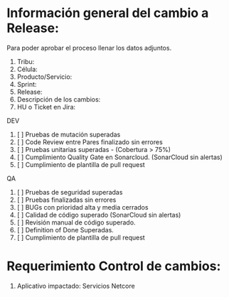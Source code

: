  # Información general del cambio a Release:


Para poder aprobar el proceso llenar los datos adjuntos.

1. Tribu: 
2. Célula:  
3. Producto/Servicio: 
4. Sprint:  
5. Release: 
6. Descripción de los cambios: 
7. HU o Ticket en Jira: 

DEV

1. [ ] Pruebas de mutación superadas 
2. [ ] Code Review entre Pares finalizado sin errores 
3. [ ] Pruebas unitarias superadas - (Cobertura > 75%)
4. [ ] Cumplimiento Quality Gate en Sonarcloud. (SonarCloud sin alertas)
5. [ ] Cumplimiento de plantilla de pull request

QA

1. [ ] Pruebas de seguridad superadas
2. [ ] Pruebas finalizadas sin errores
3. [ ] BUGs con prioridad alta y media cerrados
4. [ ] Calidad de código superado (SonarCloud sin alertas)
5. [ ] Revisión manual de código superado.
6. [ ] Definition of Done Superadas.
7. [ ] Cumplimiento de plantilla de pull request

# Requerimiento Control de cambios: 

1. Aplicativo impactado: Servicios Netcore




